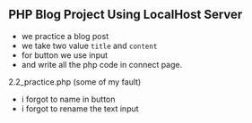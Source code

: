 ## PHP Blog Project Using LocalHost Server
- we practice a blog post
- we take two value `title` and `content` 
- for button we use  input 
- and write all the php code in connect page. 

2.2_practice.php (some of my fault)
- i forgot to name in button
- i forgot to rename the text input